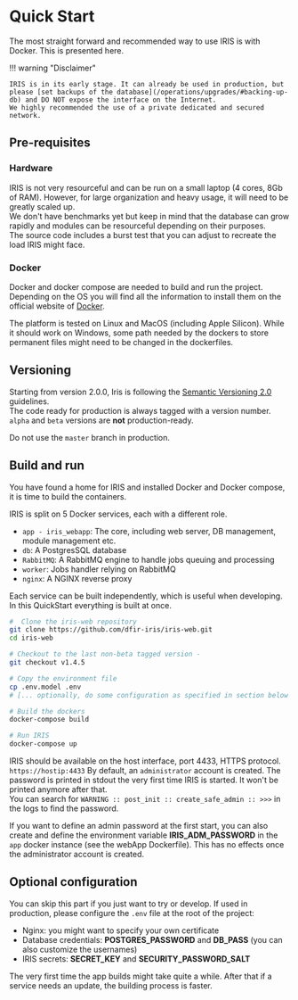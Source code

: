 # Quick Start

The most straight forward and recommended way to use IRIS is with Docker. This is presented here. 

!!! warning "Disclaimer"

    IRIS is in its early stage. It can already be used in production, but please [set backups of the database](/operations/upgrades/#backing-up-db) and DO NOT expose the interface on the Internet.
    We highly recommended the use of a private dedicated and secured network. 
    

## Pre-requisites

### Hardware

IRIS is not very resourceful and can be run on a small laptop (4 cores, 8Gb of RAM). However, for large organization and heavy usage, 
it will need to be greatly scaled up.  
We don't have benchmarks yet but keep in mind that the database can grow rapidly and modules can be resourceful depending on their purposes.  
The source code includes a burst test that you can adjust to recreate the load IRIS might face.   

### Docker
Docker and docker compose are needed to build and run the project. Depending on the OS you will find all the information to install them on 
the official website of [Docker](https://docs.docker.com/get-docker/).  

The platform is tested on Linux and MacOS (including Apple Silicon). While it should work on Windows, some path needed by the dockers to store permanent files might need to be changed in the dockerfiles. 

## Versioning
Starting from version 2.0.0, Iris is following the [Semantic Versioning 2.0](https://semver.org/) guidelines.   
The code ready for production is always tagged with a version number. 
``alpha`` and ``beta`` versions are **not** production-ready.  

Do not use the ``master`` branch in production. 

## Build and run

You have found a home for IRIS and installed Docker and Docker compose, it is time to build the containers.

IRIS is split on 5 Docker services, each with a different role.

- ``app - iris_webapp``: The core, including web server, DB management, module management etc.
- ``db``: A PostgresSQL database
- ``RabbitMQ``: A RabbitMQ engine to handle jobs queuing and processing
- ``worker``: Jobs handler relying on RabbitMQ
- ``nginx``: A NGINX reverse proxy

Each service can be built independently, which is useful when developing. In this QuickStart everything is built at once.

``` bash
#  Clone the iris-web repository
git clone https://github.com/dfir-iris/iris-web.git
cd iris-web

# Checkout to the last non-beta tagged version -
git checkout v1.4.5

# Copy the environment file 
cp .env.model .env
# [... optionally, do some configuration as specified in section below ...]

# Build the dockers
docker-compose build

# Run IRIS 
docker-compose up
```

IRIS should be available on the host interface, port 4433, HTTPS protocol.  `https://hostip:4433` 
By default, an ``administrator`` account is created. The password is printed in stdout the very first time IRIS is started. It won't be printed anymore after that.  
You can search for ``WARNING :: post_init :: create_safe_admin :: >>>`` in the logs to find the password.  

If you want to define an admin password at the first start, you can also create and define the environment variable **IRIS_ADM_PASSWORD** in the `app` docker instance (see the webApp Dockerfile). This has no effects once the administrator account is created.   

## Optional configuration

You can skip this part if you just want to try or develop. If used in production, please configure the `.env` file at the root of the project:

- Nginx: you might want to specify your own certificate
- Database credentials: **POSTGRES_PASSWORD** and **DB_PASS** (you can also customize the usernames)
- IRIS secrets: **SECRET_KEY** and **SECURITY_PASSWORD_SALT**

The very first time the app builds might take quite a while. After that if a service needs an update, the building process is faster.




